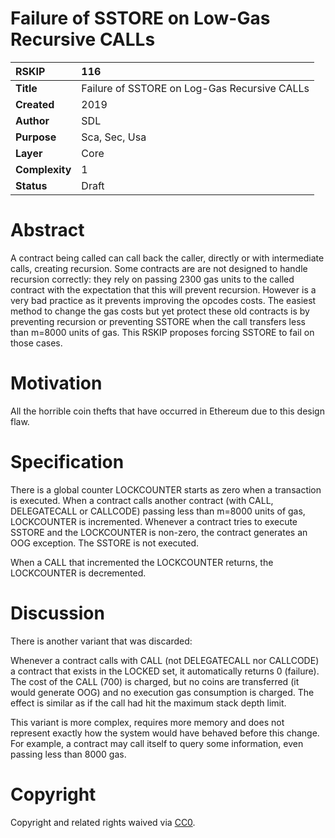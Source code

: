 # Failure of SSTORE on Low-Gas Recursive CALLs

|RSKIP          |116           |
| :------------ |:-------------|
|**Title**      |Failure of SSTORE on Log-Gas Recursive CALLs |
|**Created**    |2019 |
|**Author**     |SDL |
|**Purpose**    |Sca, Sec, Usa |
|**Layer**      |Core |
|**Complexity** |1 |
|**Status**     |Draft |

# **Abstract**

A contract being called can call back the caller, directly or with intermediate calls, creating recursion. Some contracts are are not designed to handle recursion correctly: they rely on passing 2300 gas units to the called contract with the expectation that this will prevent recursion. However is a very bad practice as it prevents improving the opcodes costs. The easiest method to change the gas costs but yet protect these old contracts is by preventing recursion or preventing SSTORE when the call transfers less than m=8000 units of gas. This RSKIP proposes forcing SSTORE to fail on those cases.

# **Motivation**

All the horrible coin thefts that have occurred in Ethereum due to this design flaw.

# **Specification**

There is a global counter LOCKCOUNTER starts as zero when a transaction is executed. When a contract calls another contract (with CALL, DELEGATECALL or CALLCODE) passing less than m=8000 units of gas, LOCKCOUNTER is incremented. Whenever a contract tries to execute SSTORE and the LOCKCOUNTER is non-zero, the contract generates an OOG exception. The SSTORE is not executed. 

When a CALL that incremented the LOCKCOUNTER returns, the LOCKCOUNTER is decremented. 

# **Discussion**

There is another variant that was discarded: 

Whenever a contract calls with CALL (not DELEGATECALL nor CALLCODE) a contract that exists in the LOCKED set, it automatically returns 0 (failure). The cost of the CALL (700) is charged, but no coins are transferred (it would generate OOG) and no execution gas consumption is charged. The effect is similar as if the call had hit the maximum stack depth limit.   

This variant is more complex, requires more memory and does not represent exactly how the system would have behaved before this change. For example, a contract may call itself to query some information, even passing less than 8000 gas.


# **Copyright**

Copyright and related rights waived via [CC0](https://creativecommons.org/publicdomain/zero/1.0/).
